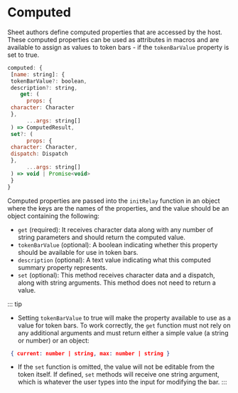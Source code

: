# Computed

Sheet authors define computed properties that are accessed by the host. These computed properties can be used as attributes in macros and are available to assign as values to token bars - if the `tokenBarValue` property is set to true.

```javascript
computed: {
 [name: string]: {
 tokenBarValue?: boolean,
 description?: string,
    get: (
      props: {
 character: Character
 },
      ...args: string[]
 ) => ComputedResult,
 set?: (
      props: {
 character: Character,
 dispatch: Dispatch
 },
      ...args: string[]
 ) => void | Promise<void>
 }
}
```

Computed properties are passed into the `initRelay` function in an object where the keys are the names of the properties, and the value should be an object containing the following:

- `get` (required): It receives character data along with any number of string parameters and should return the computed value.
- `tokenBarValue` (optional): A boolean indicating whether this property should be available for use in token bars.
- `description` (optional): A text value indicating what this computed summary property represents.
- `set` (optional): This method receives character data and a dispatch, along with string arguments. This method does not need to return a value.


::: tip

- Setting `tokenBarValue` to true will make the property available to use as a value for token bars. To work correctly, the `get` function must not rely on any additional arguments and must return either a simple value (a string or number) or an object:

 ```JSON
  { current: number | string, max: number | string }
 ```

- If the `set` function is omitted, the value will not be editable from the token itself. If defined, `set` methods will receive one string argument, which is whatever the user types into the input for modifying the bar.
:::
